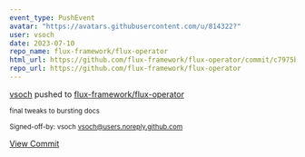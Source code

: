 ```yaml
---
event_type: PushEvent
avatar: "https://avatars.githubusercontent.com/u/814322?"
user: vsoch
date: 2023-07-10
repo_name: flux-framework/flux-operator
html_url: https://github.com/flux-framework/flux-operator/commit/c7975bcf0794222562d2467a7414f9a6409df98f
repo_url: https://github.com/flux-framework/flux-operator
---
```


<a href='https://github.com/vsoch' target='_blank'>vsoch</a> pushed to <a href='https://github.com/flux-framework/flux-operator' target='_blank'>flux-framework/flux-operator</a>

<small>final tweaks to bursting docs

Signed-off-by: vsoch <vsoch@users.noreply.github.com></small>

<a href='https://github.com/flux-framework/flux-operator/commit/c7975bcf0794222562d2467a7414f9a6409df98f' target='_blank'>View Commit</a>